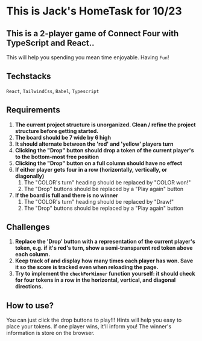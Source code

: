 # This is Jack's HomeTask for 10/23

## This is a 2-player game of Connect Four with TypeScript and React..

This will help you spending you mean time enjoyable. Having `Fun`!

## Techstacks

`React`, `TailwindCss`, `Babel`, `Typescript`

## Requirements

1. **The current project structure is unorganized. Clean / refine the project structure before getting started.**
2. **The board should be 7 wide by 6 high**
3. **It should alternate between the 'red' and 'yellow' players turn**
4. **Clicking the "Drop" button should drop a token of the current player's to the bottom-most free position**
5. **Clicking the "Drop" button on a full column should have no effect**
6. **If either player gets four in a row (horizontally, vertically, or diagonally)**
   1. The "COLOR's turn" heading should be replaced by "COLOR won!"
   2. The "Drop" buttons should be replaced by a "Play again" button
7. **If the board is full and there is no winner**
   1. The "COLOR's turn" heading should be replaced by "Draw!"
   2. The "Drop" buttons should be replaced by a "Play again" button

## Challenges

1. **Replace the 'Drop' button with a representation of the current player's token, e.g. if it's red's turn, show a semi-transparent red token above each column.**
2. **Keep track of and display how many times each player has won. Save it so the score is tracked even when reloading the page.**
3. **Try to implement the `checkForWinner` function yourself: it should check for four tokens in a row in the horizontal, vertical, and diagonal directions.**

## How to use?

You can just click the drop buttons to play!!! Hints will help you easy to place your tokens.
If one player wins, it'll inform you!
The winner's information is store on the browser.

